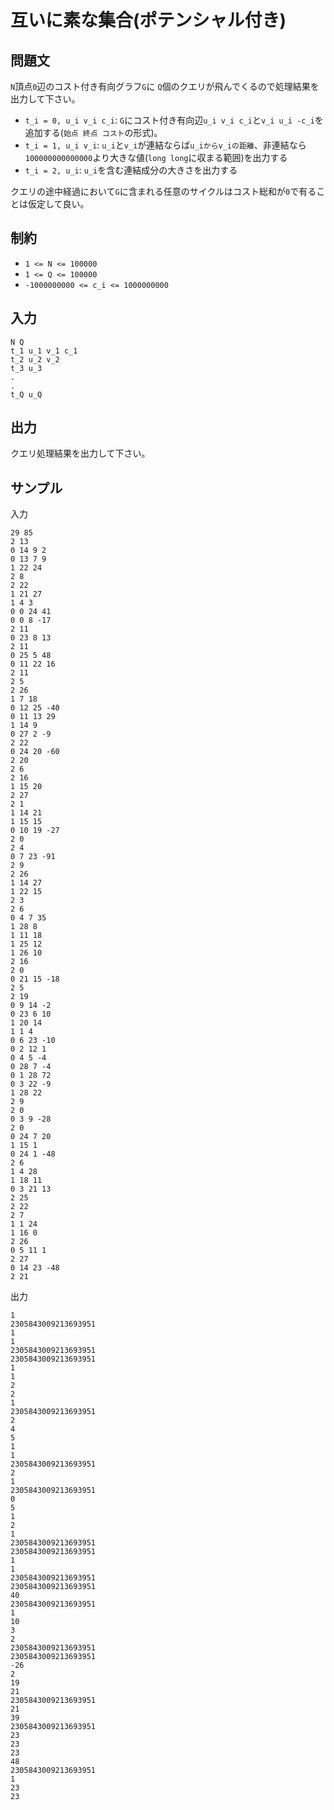 # 互いに素な集合(ポテンシャル付き)

## 問題文

`N`頂点`0`辺のコスト付き有向グラフ`G`に `Q`個のクエリが飛んでくるので処理結果を出力して下さい。  

- `t_i = 0, u_i v_i c_i`: `G`にコスト付き有向辺`u_i v_i c_i`と`v_i u_i -c_i`を追加する(`始点 終点 コスト`の形式)。
- `t_i = 1, u_i v_i`: `u_i`と`v_i`が連結ならば`u_iからv_iの距離`、非連結なら`100000000000000`より大きな値(`long long`に収まる範囲)を出力する
- `t_i = 2, u_i`: `u_i`を含む連結成分の大きさを出力する

クエリの途中経過において`G`に含まれる任意のサイクルはコスト総和が`0`で有ることは仮定して良い。

## 制約

- `1 <= N <= 100000`
- `1 <= Q <= 100000`
- `-1000000000 <= c_i <= 1000000000`

## 入力

```
N Q
t_1 u_1 v_1 c_1
t_2 u_2 v_2
t_3 u_3
.
.
t_Q u_Q
```

## 出力

クエリ処理結果を出力して下さい。

## サンプル

入力
```
29 85
2 13
0 14 9 2
0 13 7 9
1 22 24
2 8
2 22
1 21 27
1 4 3
0 0 24 41
0 0 8 -17
2 11
0 23 8 13
2 11
0 25 5 48
0 11 22 16
2 11
2 5
2 26
1 7 18
0 12 25 -40
0 11 13 29
1 14 9
0 27 2 -9
2 22
0 24 20 -60
2 20
2 6
2 16
1 15 20
2 27
2 1
1 14 21
1 15 15
0 10 19 -27
2 0
2 4
0 7 23 -91
2 9
2 26
1 14 27
1 22 15
2 3
2 6
0 4 7 35
1 28 8
1 11 18
1 25 12
1 26 10
2 16
2 0
0 21 15 -18
2 5
2 19
0 9 14 -2
0 23 6 10
1 20 14
1 1 4
0 6 23 -10
0 2 12 1
0 4 5 -4
0 28 7 -4
0 1 28 72
0 3 22 -9
1 28 22
2 9
2 0
0 3 9 -28
2 0
0 24 7 20
1 15 1
0 24 1 -48
2 6
1 4 28
1 18 11
0 3 21 13
2 25
2 22
2 7
1 1 24
1 16 0
2 26
0 5 11 1
2 27
0 14 23 -48
2 21
```

出力
```
1
2305843009213693951
1
1
2305843009213693951
2305843009213693951
1
1
2
2
1
2305843009213693951
2
4
5
1
1
2305843009213693951
2
1
2305843009213693951
0
5
1
2
1
2305843009213693951
2305843009213693951
1
1
2305843009213693951
2305843009213693951
40
2305843009213693951
1
10
3
2
2305843009213693951
2305843009213693951
-26
2
19
21
2305843009213693951
21
39
2305843009213693951
23
23
23
48
2305843009213693951
1
23
23
```
